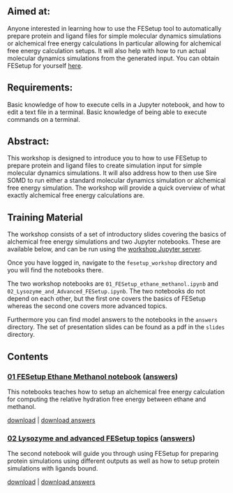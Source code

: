 ## Aimed at: 
Anyone interested in learning how to use the FESetup tool to automatically prepare protein and ligand files for simple molecular dynamics simulations or alchemical free energy calculations In particular allowing for alchemical free energy calculation setups. It will also help with how to run actual molecular dynamics simulations from the generated input. 
You can obtain FESetup for yourself [here](http://www.hecbiosim.ac.uk/fesetup).

## Requirements: 
Basic knowledge of how to execute cells in a Jupyter notebook, and how to edit a text file in a terminal. Basic knowledge of being able to execute commands on a terminal. 

## Abstract: 
This workshop is designed to introduce you to how to use FESetup to prepare protein and ligand files to create simulation input for simple molecular dynamics simulations. It will also address how to then use Sire SOMD to run either a standard molecular dynamics simulation or alchemical free energy simulation. The workshop will provide a quick overview of what exactly alchemical free energy calculations are.

## Training Material

The workshop consists of a set of introductory slides covering the basics of alchemical free energy simulations and two Jupyter notebooks. These are available
below, and can be run using the
<a href="https://ccpbiosim.github.io/workshop/events/bristol2018/server.html" target="_blank">workshop Jupyter server</a>.

Once you have logged in, navigate to the `fesetup_workshop` directory and you will find the
notebooks there.

The two workshop notebooks are `01_FESetup_ethane_methanol.ipynb` and `02_Lysozyme_and_Advanced_FESetup.ipynb`. The two notebooks do not depend on each other, but the first one covers the basics of FESetup whereas the second one covers more advanced topics. 

Furthermore you can find model answers to the notebooks in the `answers` directory. The set of presentation slides can be found as a pdf in the `slides` directory. 


## Contents

### [01 FESetup Ethane Methanol notebook](html/01_FESetup_ethane_methanol.html) ([answers](html/answers/01_FESetup_ethane_methanol_answers.html))

This notebooks teaches how to setup an alchemical free energy calculation for computing the relative hydration free energy between ethane and methanol. 

[download](01_FESetup_ethane_methanol.ipynb) | [download answers](answers/01_FESetup_ethane_methanol_answers.ipynb)

### [02 Lysozyme and advanced FESetup topics](html/02_Lysozyme_and_Advanced_FESetup.html) ([answers](html/answers/02_Lysozyme_and_Advanced_FESetup_answers.html))

The second notebook will guide you through using FESetup for preparing protein simulations using different outputs as well as how to setup protein simulations with ligands bound. 

[download](02_lists.ipynb) | [download answers](answers/02_lists.ipynb)
